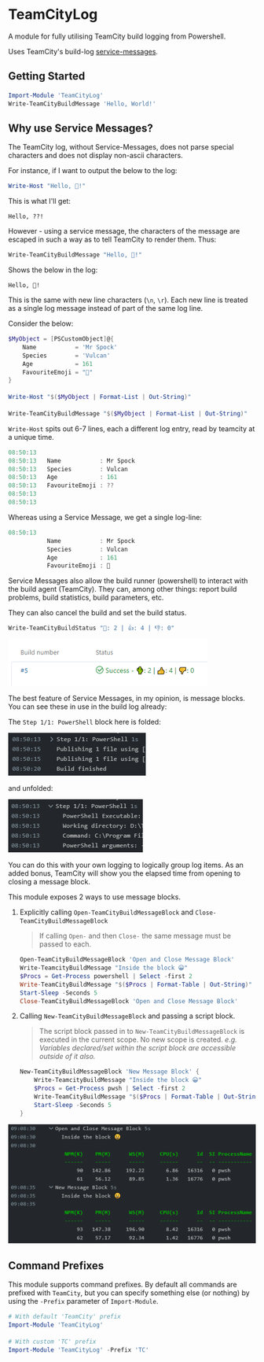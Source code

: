 # TeamCityLog

A module for fully utilising TeamCity build logging from Powershell.

Uses TeamCity's build-log [service-messages](https://www.jetbrains.com/help/teamcity/service-messages.html).


## Getting Started

```powershell
Import-Module 'TeamCityLog'
Write-TeamCityBuildMessage 'Hello, World!'
```

## Why use Service Messages?

The TeamCity log, without Service-Messages, does not parse special characters and does not display non-ascii characters.

For instance, if I want to output the below to the log:

```powershell
Write-Host "Hello, 🌵!"
```

This is what I'll get:

```
Hello, ??!
```

However - using a service message, the characters of the message are escaped in such a way as to tell TeamCity to render them. Thus:

```powershell
Write-TeamCityBuildMessage "Hello, 🌵!"
```

Shows the below in the log:

```
Hello, 🌵!
```

This is the same with new line characters (`\n`, `\r`). Each new line is treated as a single log message instead of part of the same log line.

Consider the below:

```powershell
$MyObject = [PSCustomObject]@{
    Name           = 'Mr Spock'
    Species        = 'Vulcan'
    Age            = 161
    FavouriteEmoji = "🖖"
}

Write-Host "$($MyObject | Format-List | Out-String)"

Write-TeamCityBuildMessage "$($MyObject | Format-List | Out-String)"
```

`Write-Host` spits out 6-7 lines, each a different log entry, read by teamcity at a unique time.

```powershell
08:50:13   
08:50:13   Name           : Mr Spock
08:50:13   Species        : Vulcan
08:50:13   Age            : 161
08:50:13   FavouriteEmoji : ??
08:50:13   
08:50:13   
```

Whereas using a Service Message, we get a single log-line:

```powershell
08:50:13   
           Name           : Mr Spock
           Species        : Vulcan
           Age            : 161
           FavouriteEmoji : 🖖

```

Service Messages also allow the build runner (powershell) to interact with the build agent (TeamCity). They can, among other things: report build problems, build statistics, build parameters, etc. 

They can also cancel the build and set the build status.

```powershell
Write-TeamCityBuildStatus "🌵: 2 | 👍: 4 | 👎: 0"
```

![a build with build status text set from powershell](images/build_status.png)

The best feature of Service Messages, in my opinion, is message blocks. You can see these in use in the build log already:

The `Step 1/1: PowerShell` block here is folded:

![message block folded](images/message_block_folded.png)

and unfolded:

![message block unfolded](images/message_block_unfolded.png)

You can do this with your own logging to logically group log items. As an added bonus, TeamCity will show you the elapsed time from opening to closing a message block.

This module exposes 2 ways to use message blocks.

1. Explicitly calling `Open-TeamCityBuildMessageBlock` and `Close-TeamCityBuildMessageBlock`

    > If calling `Open-` and then `Close-` the same message must be passed to each.

    ```powershell
    Open-TeamCityBuildMessageBlock 'Open and Close Message Block'
    Write-TeamcityBuildMessage "Inside the block 😀"
    $Procs = Get-Process powershell | Select -first 2
    Write-TeamCityBuildMessage "$($Procs | Format-Table | Out-String)"
    Start-Sleep -Seconds 5
    Close-TeamCityBuildMessageBlock 'Open and Close Message Block'
    ```

2. Calling `New-TeamCityBuildMessageBlock` and passing a script block.

    > The script block passed in to `New-TeamCityBuildMessageBlock` is executed in the current scope. No new scope is created. *e.g. Variables declared/set within the script block are accessible outside of it also.*

    ```powershell
    New-TeamCityBuildMessageBlock 'New Message Block' {
        Write-TeamcityBuildMessage "Inside the block 😀"
        $Procs = Get-Process pwsh | Select -first 2
        Write-TeamCityBuildMessage "$($Procs | Format-Table | Out-String)"
        Start-Sleep -Seconds 5
    }
    ```

![Custom build message blocks](images/custom_message_block_unfolded.png)

## Command Prefixes

This module supports command prefixes. By default all commands are prefixed with
`TeamCity`, but you can specify something else (or nothing) by using the 
`-Prefix` parameter of `Import-Module`.

```powershell
# With default 'TeamCity' prefix
Import-Module 'TeamCityLog'

# With custom 'TC' prefix
Import-Module 'TeamCityLog' -Prefix 'TC'
```
